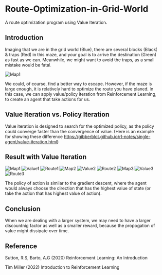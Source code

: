 # Route-Optimization-in-Grid-World
A route optimization program using Value Iteration.
## Introduction
Imaging that we are in the grid world (Blue), there are several blocks (Black) & traps (Red) in this maze, and your goal is to arrive the destination (Green) as fast as we can. Meanwhile, we might want to avoid the traps, as a small mistake would be fatal. 

![Map1](https://user-images.githubusercontent.com/112973740/220216808-8cf8483f-72d5-426a-9431-74ef1f9db24a.png)

We could, of course, find a better way to escape. However, if the maze is large enough, it is relatively hard to optimize the route you have planed. In this case, we can apply value/policy iteration from Reinforcement Learning, to create an agent that take actions for us.

## Value Iteration vs. Policy Iteration
Value iteration is designed to search for the optimized policy, as the policy could converge faster than the convergence of value. (Here is an example for showing these difference https://gibberblot.github.io/rl-notes/single-agent/value-iteration.html)

## Result with Value Iteration
![Map1](https://user-images.githubusercontent.com/112973740/220216824-35b297f4-189c-4718-8b36-f92079f3713d.png)
![Value1](https://user-images.githubusercontent.com/112973740/220216830-1a0792cf-48c5-4c40-be5a-99ba57fb7bde.png)
![Route1](https://user-images.githubusercontent.com/112973740/220216860-cbf85462-4641-45bd-987e-f5e8fca1de34.png)
![Map2](https://user-images.githubusercontent.com/112973740/220217251-01466b41-8a80-498d-ac3d-53ef18bc2370.png)
![Value2](https://user-images.githubusercontent.com/112973740/220217260-067cabe1-72ef-4b17-b7f1-9bf529c67ea5.png)
![Route2](https://user-images.githubusercontent.com/112973740/220217257-ee5fa6c0-efad-48b0-9976-e784bd60a460.png)
![Map3](https://user-images.githubusercontent.com/112973740/220217488-747e8c6d-500c-4032-a1c9-b1f31e0f642d.png)
![Value3](https://user-images.githubusercontent.com/112973740/220217498-739f5528-87f3-4355-a95e-a89e4f8b4b02.png)
![Route3](https://user-images.githubusercontent.com/112973740/220217511-73349d3c-4827-4155-918c-7eee5a99c558.png)

The policy of action is similar to the gradient descent, where the agent would always choose the direction that has the highest value of state (or take the action that has highest value of action).
## Conclusion
When we are dealing with a larger system, we may need to have a larger discountnig factor as well as a smaller reward, because the propogation of value might dissipate over time.

## Reference
Sutton, R.S, Barto, A.G (2020) Reinforcement Learning: An Introduction

Tim Miller (2022) Introduction to Reinforcement Learning
